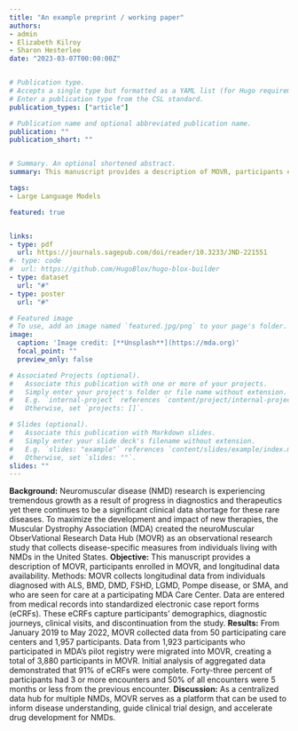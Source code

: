 ```yaml
---
title: "An example preprint / working paper"
authors:
- admin
- Elizabeth Kilroy
- Sharon Hesterlee
date: "2023-03-07T00:00:00Z"


# Publication type.
# Accepts a single type but formatted as a YAML list (for Hugo requirements).
# Enter a publication type from the CSL standard.
publication_types: ["article"]

# Publication name and optional abbreviated publication name.
publication: ""
publication_short: ""


# Summary. An optional shortened abstract.
summary: This manuscript provides a description of MOVR, participants enrolled in MOVR, and longitudinal data availability.

tags:
- Large Language Models

featured: true


links:
- type: pdf
  url: https://journals.sagepub.com/doi/reader/10.3233/JND-221551
#- type: code
#  url: https://github.com/HugoBlox/hugo-blox-builder
- type: dataset
  url: "#"
- type: poster
  url: "#"

# Featured image
# To use, add an image named `featured.jpg/png` to your page's folder. 
image:
  caption: 'Image credit: [**Unsplash**](https://mda.org)'
  focal_point: ""
  preview_only: false

# Associated Projects (optional).
#   Associate this publication with one or more of your projects.
#   Simply enter your project's folder or file name without extension.
#   E.g. `internal-project` references `content/project/internal-project/index.md`.
#   Otherwise, set `projects: []`.

# Slides (optional).
#   Associate this publication with Markdown slides.
#   Simply enter your slide deck's filename without extension.
#   E.g. `slides: "example"` references `content/slides/example/index.md`.
#   Otherwise, set `slides: ""`.
slides: ""
---
```


**Background:**
Neuromuscular disease (NMD) research is experiencing tremendous growth as a result of progress in diagnostics and therapeutics yet there continues to be a significant clinical data shortage for these rare diseases. To maximize the development and impact of new therapies, the Muscular Dystrophy Association (MDA) created the neuroMuscular ObserVational Research Data Hub (MOVR) as an observational research study that collects disease-specific measures from individuals living with NMDs in the United States.
**Objective:**
This manuscript provides a description of MOVR, participants enrolled in MOVR, and longitudinal data availability.
Methods:
MOVR collects longitudinal data from individuals diagnosed with ALS, BMD, DMD, FSHD, LGMD, Pompe disease, or SMA, and who are seen for care at a participating MDA Care Center. Data are entered from medical records into standardized electronic case report forms (eCRFs). These eCRFs capture participants’ demographics, diagnostic journeys, clinical visits, and discontinuation from the study.
**Results:**
From January 2019 to May 2022, MOVR collected data from 50 participating care centers and 1,957 participants. Data from 1,923 participants who participated in MDA’s pilot registry were migrated into MOVR, creating a total of 3,880 participants in MOVR. Initial analysis of aggregated data demonstrated that 91% of eCRFs were complete. Forty-three percent of participants had 3 or more encounters and 50% of all encounters were 5 months or less from the previous encounter.
**Discussion:**
As a centralized data hub for multiple NMDs, MOVR serves as a platform that can be used to inform disease understanding, guide clinical trial design, and accelerate drug development for NMDs.

